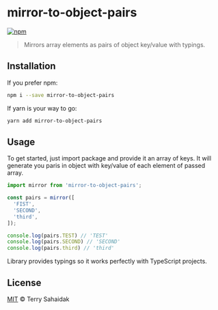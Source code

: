 # mirror-to-object-pairs

[![npm](https://img.shields.io/npm/v/mirror-to-object-pairs.svg?style=plastic)](https://npmjs.com/package/mirror-to-object-pairs)

> Mirrors array elements as pairs of object key/value with typings.

## Installation

If you prefer npm:

```bash
npm i --save mirror-to-object-pairs
```

If yarn is your way to go:

```bash
yarn add mirror-to-object-pairs
```

## Usage

To get started, just import package and provide it an array of keys.
It will generate you paris in object with key/value of each element of passed array.

```js
import mirror from 'mirror-to-object-pairs';

const pairs = mirror([
  'FIST',
  'SECOND',
  'third',
]);

console.log(pairs.TEST) // 'TEST'
console.log(pairs.SECOND) // 'SECOND'
console.log(pairs.third) // 'third'
```

Library provides typings so it works perfectly with TypeScript projects.

## License

[MIT](LICENSE) © Terry Sahaidak